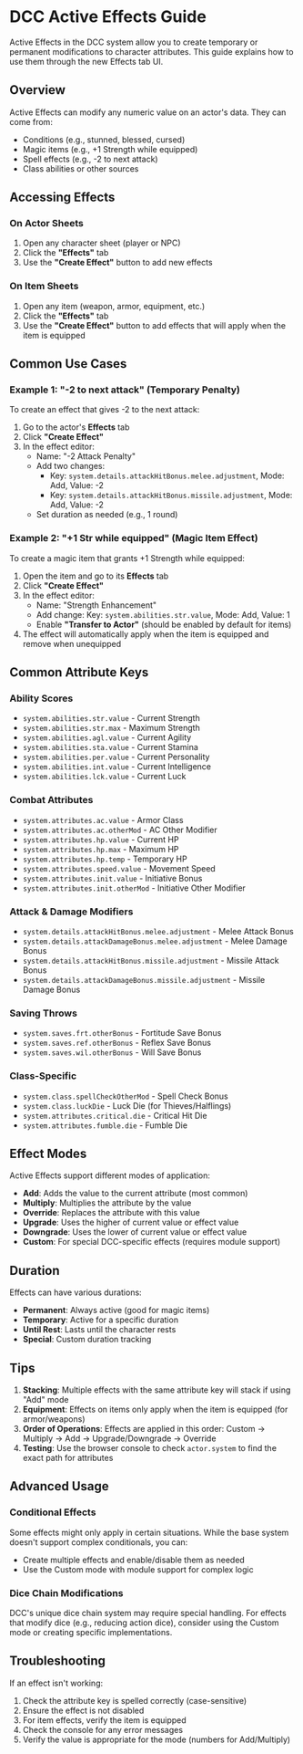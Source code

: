 # DCC Active Effects Guide

Active Effects in the DCC system allow you to create temporary or permanent modifications to character attributes. This guide explains how to use them through the new Effects tab UI.

## Overview

Active Effects can modify any numeric value on an actor's data. They can come from:
- Conditions (e.g., stunned, blessed, cursed)
- Magic items (e.g., +1 Strength while equipped)
- Spell effects (e.g., -2 to next attack)
- Class abilities or other sources

## Accessing Effects

### On Actor Sheets
1. Open any character sheet (player or NPC)
2. Click the **"Effects"** tab
3. Use the **"Create Effect"** button to add new effects

### On Item Sheets
1. Open any item (weapon, armor, equipment, etc.)
2. Click the **"Effects"** tab
3. Use the **"Create Effect"** button to add effects that will apply when the item is equipped

## Common Use Cases

### Example 1: "-2 to next attack" (Temporary Penalty)

To create an effect that gives -2 to the next attack:
1. Go to the actor's **Effects** tab
2. Click **"Create Effect"**
3. In the effect editor:
   - Name: "-2 Attack Penalty"
   - Add two changes:
     - Key: `system.details.attackHitBonus.melee.adjustment`, Mode: Add, Value: -2
     - Key: `system.details.attackHitBonus.missile.adjustment`, Mode: Add, Value: -2
   - Set duration as needed (e.g., 1 round)

### Example 2: "+1 Str while equipped" (Magic Item Effect)

To create a magic item that grants +1 Strength while equipped:
1. Open the item and go to its **Effects** tab
2. Click **"Create Effect"**
3. In the effect editor:
   - Name: "Strength Enhancement"
   - Add change: Key: `system.abilities.str.value`, Mode: Add, Value: 1
   - Enable **"Transfer to Actor"** (should be enabled by default for items)
4. The effect will automatically apply when the item is equipped and remove when unequipped

## Common Attribute Keys

### Ability Scores
- `system.abilities.str.value` - Current Strength
- `system.abilities.str.max` - Maximum Strength
- `system.abilities.agl.value` - Current Agility
- `system.abilities.sta.value` - Current Stamina
- `system.abilities.per.value` - Current Personality
- `system.abilities.int.value` - Current Intelligence
- `system.abilities.lck.value` - Current Luck

### Combat Attributes
- `system.attributes.ac.value` - Armor Class
- `system.attributes.ac.otherMod` - AC Other Modifier
- `system.attributes.hp.value` - Current HP
- `system.attributes.hp.max` - Maximum HP
- `system.attributes.hp.temp` - Temporary HP
- `system.attributes.speed.value` - Movement Speed
- `system.attributes.init.value` - Initiative Bonus
- `system.attributes.init.otherMod` - Initiative Other Modifier

### Attack & Damage Modifiers
- `system.details.attackHitBonus.melee.adjustment` - Melee Attack Bonus
- `system.details.attackDamageBonus.melee.adjustment` - Melee Damage Bonus
- `system.details.attackHitBonus.missile.adjustment` - Missile Attack Bonus
- `system.details.attackDamageBonus.missile.adjustment` - Missile Damage Bonus

### Saving Throws
- `system.saves.frt.otherBonus` - Fortitude Save Bonus
- `system.saves.ref.otherBonus` - Reflex Save Bonus
- `system.saves.wil.otherBonus` - Will Save Bonus

### Class-Specific
- `system.class.spellCheckOtherMod` - Spell Check Bonus
- `system.class.luckDie` - Luck Die (for Thieves/Halflings)
- `system.attributes.critical.die` - Critical Hit Die
- `system.attributes.fumble.die` - Fumble Die

## Effect Modes

Active Effects support different modes of application:

- **Add**: Adds the value to the current attribute (most common)
- **Multiply**: Multiplies the attribute by the value
- **Override**: Replaces the attribute with this value
- **Upgrade**: Uses the higher of current value or effect value
- **Downgrade**: Uses the lower of current value or effect value
- **Custom**: For special DCC-specific effects (requires module support)

## Duration

Effects can have various durations:
- **Permanent**: Always active (good for magic items)
- **Temporary**: Active for a specific duration
- **Until Rest**: Lasts until the character rests
- **Special**: Custom duration tracking

## Tips

1. **Stacking**: Multiple effects with the same attribute key will stack if using "Add" mode
2. **Equipment**: Effects on items only apply when the item is equipped (for armor/weapons)
3. **Order of Operations**: Effects are applied in this order: Custom → Multiply → Add → Upgrade/Downgrade → Override
4. **Testing**: Use the browser console to check `actor.system` to find the exact path for attributes

## Advanced Usage

### Conditional Effects
Some effects might only apply in certain situations. While the base system doesn't support complex conditionals, you can:
- Create multiple effects and enable/disable them as needed
- Use the Custom mode with module support for complex logic

### Dice Chain Modifications
DCC's unique dice chain system may require special handling. For effects that modify dice (e.g., reducing action dice), consider using the Custom mode or creating specific implementations.

## Troubleshooting

If an effect isn't working:
1. Check the attribute key is spelled correctly (case-sensitive)
2. Ensure the effect is not disabled
3. For item effects, verify the item is equipped
4. Check the console for any error messages
5. Verify the value is appropriate for the mode (numbers for Add/Multiply)